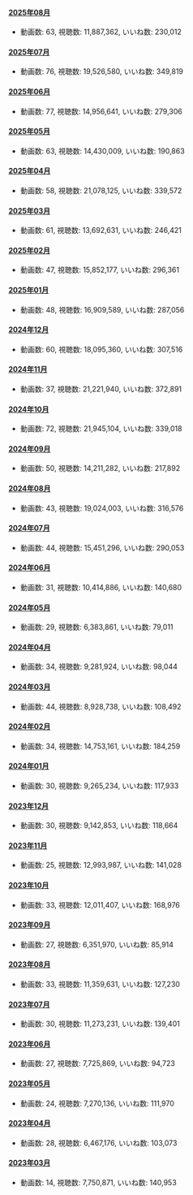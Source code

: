 #### [2025年08月](videos/202508 "wikilink")

-   動画数: 63, 視聴数: 11,887,362, いいね数: 230,012

#### [2025年07月](videos/202507 "wikilink")

-   動画数: 76, 視聴数: 19,526,580, いいね数: 349,819

#### [2025年06月](videos/202506 "wikilink")

-   動画数: 77, 視聴数: 14,956,641, いいね数: 279,306

#### [2025年05月](videos/202505 "wikilink")

-   動画数: 63, 視聴数: 14,430,009, いいね数: 190,863

#### [2025年04月](videos/202504 "wikilink")

-   動画数: 58, 視聴数: 21,078,125, いいね数: 339,572

#### [2025年03月](videos/202503 "wikilink")

-   動画数: 61, 視聴数: 13,692,631, いいね数: 246,421

#### [2025年02月](videos/202502 "wikilink")

-   動画数: 47, 視聴数: 15,852,177, いいね数: 296,361

#### [2025年01月](videos/202501 "wikilink")

-   動画数: 48, 視聴数: 16,909,589, いいね数: 287,056

#### [2024年12月](videos/202412 "wikilink")

-   動画数: 60, 視聴数: 18,095,360, いいね数: 307,516

#### [2024年11月](videos/202411 "wikilink")

-   動画数: 37, 視聴数: 21,221,940, いいね数: 372,891

#### [2024年10月](videos/202410 "wikilink")

-   動画数: 72, 視聴数: 21,945,104, いいね数: 339,018

#### [2024年09月](videos/202409 "wikilink")

-   動画数: 50, 視聴数: 14,211,282, いいね数: 217,892

#### [2024年08月](videos/202408 "wikilink")

-   動画数: 43, 視聴数: 19,024,003, いいね数: 316,576

#### [2024年07月](videos/202407 "wikilink")

-   動画数: 44, 視聴数: 15,451,296, いいね数: 290,053

#### [2024年06月](videos/202406 "wikilink")

-   動画数: 31, 視聴数: 10,414,886, いいね数: 140,680

#### [2024年05月](videos/202405 "wikilink")

-   動画数: 29, 視聴数: 6,383,861, いいね数: 79,011

#### [2024年04月](videos/202404 "wikilink")

-   動画数: 34, 視聴数: 9,281,924, いいね数: 98,044

#### [2024年03月](videos/202403 "wikilink")

-   動画数: 44, 視聴数: 8,928,738, いいね数: 108,492

#### [2024年02月](videos/202402 "wikilink")

-   動画数: 34, 視聴数: 14,753,161, いいね数: 184,259

#### [2024年01月](videos/202401 "wikilink")

-   動画数: 30, 視聴数: 9,265,234, いいね数: 117,933

#### [2023年12月](videos/202312 "wikilink")

-   動画数: 30, 視聴数: 9,142,853, いいね数: 118,664

#### [2023年11月](videos/202311 "wikilink")

-   動画数: 25, 視聴数: 12,993,987, いいね数: 141,028

#### [2023年10月](videos/202310 "wikilink")

-   動画数: 33, 視聴数: 12,011,407, いいね数: 168,976

#### [2023年09月](videos/202309 "wikilink")

-   動画数: 27, 視聴数: 6,351,970, いいね数: 85,914

#### [2023年08月](videos/202308 "wikilink")

-   動画数: 33, 視聴数: 11,359,631, いいね数: 127,230

#### [2023年07月](videos/202307 "wikilink")

-   動画数: 30, 視聴数: 11,273,231, いいね数: 139,401

#### [2023年06月](videos/202306 "wikilink")

-   動画数: 27, 視聴数: 7,725,869, いいね数: 94,723

#### [2023年05月](videos/202305 "wikilink")

-   動画数: 24, 視聴数: 7,270,136, いいね数: 111,970

#### [2023年04月](videos/202304 "wikilink")

-   動画数: 28, 視聴数: 6,467,176, いいね数: 103,073

#### [2023年03月](videos/202303 "wikilink")

-   動画数: 14, 視聴数: 7,750,871, いいね数: 140,953

